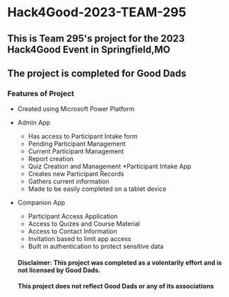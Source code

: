 # Hack4Good-2023-TEAM-295

## This is Team 295's project for the 2023 Hack4Good Event in Springfield,MO
## The project is completed for Good Dads

### Features of Project
* Created using Microsoft Power Platform
* Admin App
  + Has access to Participant Intake form
  + Pending Participant Management
  + Current Participant Management
  + Report creation
  + Quiz Creation and Management
*Participant Intake App
  + Creates new Participant Records
  + Gathers current information
  + Made to be easily completed on a tablet device
* Companion App
  + Participant Access Application
  +  Access to Quizes and Course Material
  +  Access to Contact Information
  +  Invitation based to limit app access
  +  Built in authentication to protect sensitive data
 
  #### Disclaimer: This project was completed as a volentarily effort and is not licensed by Good Dads.
  #### This project does not reflect Good Dads or any of its associations
